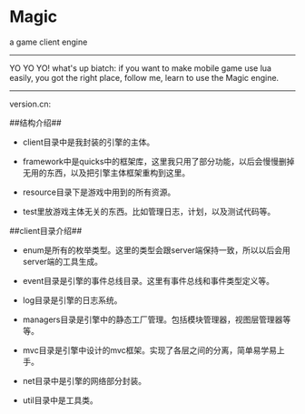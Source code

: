 Magic
=========

a game client engine
***

YO YO YO! what's up biatch: if you want to make mobile game use lua easily, you got the right place, follow me, learn to use the Magic engine.

***
version.cn:

##结构介绍##

* client目录中是我封装的引擎的主体。

* framework中是quicks中的框架库，这里我只用了部分功能，以后会慢慢删掉无用的东西，以及把引擎主体框架重构到这里。

* resource目录下是游戏中用到的所有资源。

* test里放游戏主体无关的东西。比如管理日志，计划，以及测试代码等。


##client目录介绍##

* enum是所有的枚举类型。这里的类型会跟server端保持一致，所以以后会用server端的工具生成。

* event目录是引擎的事件总线目录。这里有事件总线和事件类型定义等。

* log目录是引擎的日志系统。

* managers目录是引擎中的静态工厂管理。包括模块管理器，视图层管理器等等。

* mvc目录是引擎中设计的mvc框架。实现了各层之间的分离，简单易学易上手。

* net目录中是引擎的网络部分封装。

* util目录中是工具类。


